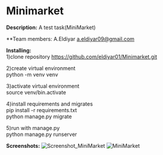 # Minimarket
**Description:** 
A test task(MiniMarket)

**Team members:
A.Eldiyar a.eldiyar09@gmail.com

**Installing:**  
1)clone repository
https://github.com/eldiyar01/Minimarket.git

2)create virtual environment  
python -m venv venv  

3)activate virtual environment  
source venv/bin.activate  

4)install requirements and migrates  
pip install -r requirements.txt  
python manage.py migrate  

5)run with manage.py  
python manage.py runserver

**Screenshots:**
![Screenshot_MiniMarket](https://user-images.githubusercontent.com/49130964/109774804-f113a800-7c2a-11eb-80b9-bf545d07a112.png)
![MiniMarket](https://user-images.githubusercontent.com/49130964/109774935-0e487680-7c2b-11eb-9b4e-4dfe0ae402e9.png)
